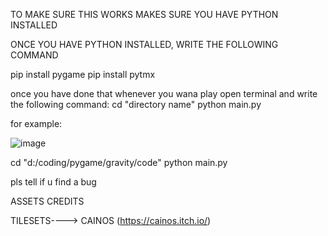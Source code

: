 TO MAKE SURE THIS WORKS MAKES SURE YOU HAVE PYTHON INSTALLED

ONCE YOU HAVE PYTHON INSTALLED, WRITE THE FOLLOWING COMMAND

  pip install pygame
  pip install pytmx

once you have done that whenever you wana play open terminal and write the following command:
  cd "directory name"
  python main.py

for example:
  
  ![image](https://github.com/TheeSmartKid/Gravity/assets/103258755/7ba4e781-33b8-4b81-afa0-26861a1b20c9)
  
  cd "d:/coding/pygame/gravity/code"
  python main.py

pls tell if u find a bug

ASSETS CREDITS

TILESETS----> CAINOS (https://cainos.itch.io/)
